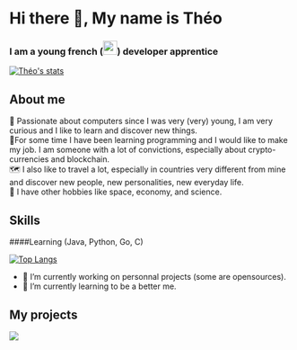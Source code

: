 # Hi there 👋, My name is Théo
### I am a young french (<img src="https://media0.giphy.com/media/x8r9ko36SAFSoMnFN1/giphy.gif?cid=790b7611659a542c656387ad297081e84810a66d8a897c0a&rid=giphy.gif&ct=g" width="25px">) developer apprentice<br />

[![Théo's stats](https://github-readme-stats.vercel.app/api?username=TheoM-E&show_icons=true&count_private=true&include_all_commits=true&theme=onedark&hide=prs,contribs)](https://github.com/TheoM-e/)<br />

## About me
🌠 Passionate about computers since I was very (very) young, I am very curious and I like to learn and discover new things. <br />
🌟For some time I have been learning programming and I would like to make my job. I am someone with a lot of convictions, especially about crypto-currencies and blockchain.<br />
🗺 I also like to travel a lot, especially in countries very different from mine and discover new people, new personalities, new everyday life.<br />
🚀 I have other hobbies like space, economy, and science.<br />

## Skills
####Learning (Java, Python, Go, C)

[![Top Langs](https://github-readme-stats.vercel.app/api/top-langs/?username=TheoM-e&layout=compact)](https://github.com/TheoM-e/)

- 🔭 I’m currently working on personnal projects (some are opensources). 
- 🌱 I’m currently learning to be a better me. 

## My projects

<a href="https://github.com/TheoM-e/Satoshi-DiscordCryptoBot">
  <img align="center" src="https://github-readme-stats.vercel.app/api/pin/?username=TheoM-e&repo=Satoshi-DiscordCryptoBot&show_owner=true)" />
</a>

